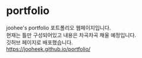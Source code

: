 # portfolio
 joohee's portfolio 포트폴리오 웹페이지입니다.<br/>
 현재는 틀만 구성되어있고 내용은 차곡차곡 채울 예정입니다.<br/>
 깃허브 페이지로 배포했습니다. <br/>
 https://jooheek.github.io/portfolio/
